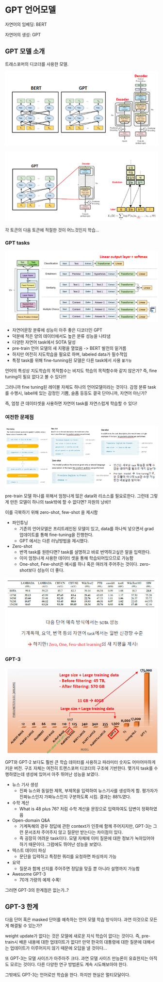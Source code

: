 # GPT 언어모델

자연어의 임베딩: BERT

자연어의 생성: GPT

## GPT 모델 소개

트래스포머의 디코더를 사용한 모델.

![](005.png)

![](006.png)

각 토큰의 다음 토큰에 적절한 것이 어느것인지 학습...

### GPT tasks

![](007.png)

- 자연어문장 분류에 성능이 아주 좋은 디코더인 GPT
- 덕분에 적은 양의 데이터에서도 높은 분류 성능을 나타냄
- 다양한 자연어 task에서 SOTA 달성
- pre-train 언어 모델의 새 지평을 열었음 -> BERT 발전의 밑거름
- 하지만 여전히 지도학습을 필요로 하며, labeled data가 필수적임
- 특정 task를 위해 fine-tunning된 모델은 다른 task에서 사용 `불가능`

언어의 특성상 지도학습의 목적함수는 비지도 학습의 목적함수와 같지 않은가? 즉, fine tuning이 필요 없다고 볼 수 있다!!!

그러니까 fine tuning된 레이블 자체도 하나의 언어모델이라는 것이다. 감정 분류 task를 수행시, label에 있는 감정인 기쁨, 슬픔 등등도 결국 단어니까, 자연어 아닌가?

즉, 엄청 큰 데이터셋을 사용하면 자연어 task를 자연스럽게 학습할 수 있다!

### 여전한 문제점

![](008.png)

pre-train 모델 하나를 위해서 엄청나게 많은 data와 리소스를 필요로한다. 그런데 그렇게 만든 모델이 하나의 task밖에 할 수 없다면? 자원의 낭비!!

이를 극복하기 위해 zero-shot, few-shot 을 제시함

- 파인튜닝
  - 기존의 언어모델은 프리트레인된 모델이 있고, data를 하나씩 넣으면서 grad 업데이트를 통해 fine-tuning을 진행한다.
  - GPT 에서는 다른 러닝방법을 제시했다.
- Zero-shot
  - 번역 task를 원한다면? task를 설명하고 바로 번역하고싶은 말을 입력한다.
  - 이미 엄청나게 사용한 데이터 셋을 통해 학습되어있으므로 가능함
  - One-shot, Few-shot은 예시를 하나 혹은 여러개 주어주는 것이다. zero-shot보다 성능이 더 좋다.

![](009.png)

### GPT-3

![](010.png)

GPT와 GPT-2 보다도 훨씬 큰 학습 데이터를 사용하고 파라미터 숫자도 어마어마하게 키운 버전. 구조 자체는 여전히 트랜스포머 디코더의 구조에 기반한다. 몇가지 task를 수행하였는데 생성에 있어서 아주 뛰어난 성능을 보였다.

- 뉴스 기사 생성
  - 진짜 뉴스와 동일한 제목, 부제목을 입력하여 뉴스기사를 생성하게 함. 평가자가 진짜뉴스인지 가짜뉴스인지 구분하도록 시킴. 결과는 88%였다.
- 수학 계산
  - What is 48 plus 76? 처럼 수학 계산을 문장으로 입력하여도 답변이 정확하였음
- Open-domain Q&A
  - 기계독해의 경우 정답에 관한 context가 인풋에 함께 주어지지만, GPT-3는 그런 문서조차 주어주지 않고 질문만 받는다는 차이점이 있다.
  - 즉 굉장히 어려운 task이다. 모델 자체에 이미 질문에 대한 정보가 녹아있어야하기 때문이다. 그럼에도 뛰어난 성능을 보였다.
- 텍스트 데이터 파싱
  - 문단을 입력하고 특정한 쿼리를 요청하면 파싱까지 가능
- 요약
  - 질문과 함께 선지를 주어주면 정답을 맞출 뿐 아니라 설명까지 가능함
- Awesome GPT-3
  - 70개 가량의 예제 수록!

그러면 GPT-3의 한계점은 없는가..?

## GPT-3 한계

다음 단어 혹은 masked 단어를 예측하는 언어 모델 학습 방식이다. 과연 이것으로 모든게 해결될 수 있는가?

weight update가 없다는 것은 모델에 새로운 지식 학습이 없다는 것이다. 즉, pre-train시 배운 내용에 대한 업데이트가 없다!! 만약 한국의 대통령에 대한 질문에 대해서는 업데이트가 이루어지지 않기 때문에 오답을 낼 것이다...

또 GPT-3는 모델 사이즈가 아주아주 크다. 과연 모델 사이즈 만능론이 유효한지는 아직도 모르는 것이다. 다른 다양한 연구 방법론도 계속 시도해보아야 한다.

그밖에도 GPT-3는 언어로만 학습을 한다. 하지만 현실은 멀티모달이다.
